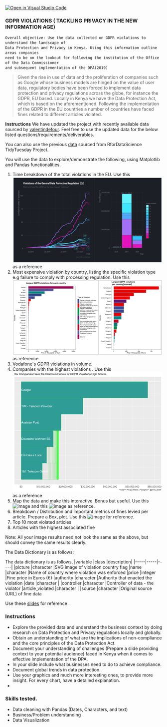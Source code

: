 [![Open in Visual Studio Code](https://classroom.github.com/assets/open-in-vscode-718a45dd9cf7e7f842a935f5ebbe5719a5e09af4491e668f4dbf3b35d5cca122.svg)](https://classroom.github.com/online_ide?assignment_repo_id=11230089&assignment_repo_type=AssignmentRepo)
### GDPR VIOLATIONS ( TACKLING PRIVACY IN THE NEW INFORMATION AGE) 

```
Overall objective: Use the data collected on GDPR violations to understand the landscape of
Data Protection and Privacy in Kenya. Using this information outline areas companies 
need to be on the lookout for following the institution of the Office of the Data Commissioner 
and subsequent implementation of the DPA(2019)
```

>Given the rise in use of data and the proliferation of companies such as Google whose business models are hinged on the value of user data, regulatory bodies have been forced to implement data protection and privacy regulations across the globe, for instance the GDPR, EU based. Locally in Kenya we have the Data Protection Act, which is based on the aforementioned. 
Following the implementation  of the GDPR in the EU countries a number of countries have faced fines related to different articles violated. 

**Instructions**
We have updated the project with recently available data sourced by [valentindefour](https://www.kaggle.com/datasets/valentindefour/gdpr-fines-referential). Feel free to use the updated data for the below listed questions/requirements/deliverables.

You can also use the previous [data](https://raw.githubusercontent.com/rfordatascience/tidytuesday/master/data/2020/2020-04-21/gdpr_violations.tsv) sourced from RforDataScience TidyTuesday Project. 

You will use the data to explore/demonstrate the following, using Matplotlib and Pandas functionalities. 
1. Time breakdown of the total violations in the EU. Use this ![image](https://github.com/mcsiple/tidytuesday/blob/master/2020/GDPR.png) as a reference 
2.  Most expensive violation by country, listing the specific violation type e.g failure to comply with processing regulation. Use this ![image](https://raw.githubusercontent.com/okothchristopher/tidy_tuesday_data_exploration/master/2020_week_17_GDPR_violations/gdpr_fines.png) as reference 
3. Vodafone's GDPR violations in volume. 
4. Companies with the highest violations . Use this ![image](https://raw.githubusercontent.com/okothchristopher/tidy_tuesday_data_exploration/master/2020_week_17_GDPR_violations/gdpr_for_top_companies4.png) as a reference 
5. Map the data and make this interactive. Bonus but useful. Use this ![image](https://twitter.com/philmassicotte/status/1253460460239761411/photo/1)  and this ![image](https://pbs.twimg.com/media/EWNsLw_XsAERssZ?format=png&name=small) as reference. 
6. Breakdown / Distribution and important metrics of fines levied per article. Prepare a Box, plot. Use this ![image](https://juliasilge.com/blog/gdpr-violations/index_files/figure-html/unnamed-chunk-5-1.png) for reference. 
7. Top 10 most violated articles 
8. Articles with the highest associated fine 

Note: All your image results need not look the same as the above, but should convey the same results clearly. 

The Data Dictionary is as follows:


The data dictionary is as follows, 
|variable |class |description|
|-----|-----|-----|
|picture |character	|SVG image of violation country flag
|name |character |Name of country where violation was enforced
|price |integer |Fine price in Euros (€)
|authority |character |Authority that enacted the violation
|date |character |
|controller |character |Controller of data - the violator
|article_violated	 |character |
|source |character |Original source (URL) of fine data


Use these [slides](https://drive.google.com/file/d/137f1_p0TWv6K6pnZrF7LRp8AYh9v15jN/view?usp=sharing) for reference . 
### Instructions 
- Explore the provided data and understand the business context by doing research on Data Protection and Privacy regulations locally and globally. 
- Obtain an understanding of what are the implications of non-compliance and the core principles of the Data Protection Act. 
- Document your understanding of challenges (Prepare a slide providing context to your potential audience) faced in Kenya when it comes to effective implementation of the DPA. 
- In your slide include what businesses need to do to achieve compliance. 
- Document global trends in data protection. 
- Use your graphics and much more interesting ones, to provide more insight. For every chart, have a detailed explanation. 
- 
### Skills tested. 
- Data cleaning with Pandas (Dates, Characters, and text)
- Business/Problem understanding
- Data Visualization


